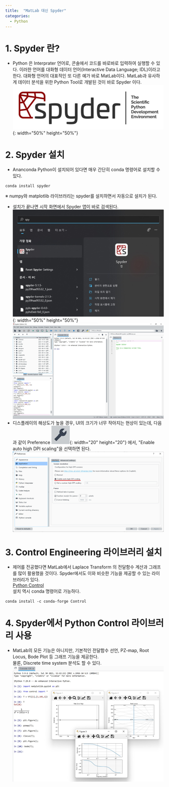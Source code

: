 ```yaml
---
title:  "MatLab 대신 Spyder"
categories:
  - Python
---
```

# 1. Spyder 란?
- Python 은 Interprater 언어로, 콘솔에서 코드를 바로바로 입력하여 실행할 수 있다. 이러한 언어를 대화형 데이터 언어(Interactive Data Language; IDL)이라고 한다. 대화형 언어의 대표적인 또 다른 예가 바로 MatLab이다. MatLab과 유사하게 데이터 분석을 위한 Python Tool로 개발된 것이 바로 Spyder 이다.  
![image](/assets/images/spyder_logo.jpg){: width="50%" height="50%"}


# 2. Spyder 설치
- Ananconda Python이 설치되어 있다면 매우 간단히 conda 명령어로 설치할 수 있다.
```
conda install spyder
```  
※ numpy와 matplotlib 라이브러리는 spyder를 설치하면서 자동으로 설치가 된다.  
- 설치가 끝나면 시작 화면에서 Spyder 앱이 바로 검색된다.  
![image](/assets/images/spyder_start.jpg){: width="50%" height="50%"}  
![image](/assets/images/spyder_main.jpg)  
- 디스플레이의 해상도가 높을 경우, UI의 크기가 너무 작아지는 현상이 있는데, 다음과 같이 Preference ![image](/assets/images/spyder_preference.jpg){: width="20" height="20"} 에서, "Enable auto high DPI scaling"을 선택하면 된다.  
![image](/assets/images/spyder_dpi.jpg)


# 3. Control Engineering 라이브러리 설치
- 제어를 전공했다면 MatLab에서 Laplace Transform 의 전달함수 계산과 그래프를 많이 활용했을 것이다. Spyder에서도 이와 비슷한 기능을 제공할 수 있는 라이브러리가 있다.  
[Python Control](https://python-control.readthedocs.io/en/0.9.0/intro.html)  
설치 역시 conda 명령어로 가능하다.  
```
conda install -c conda-forge Control
```


# 4. Spyder에서 Python Control 라이브러리 사용
- MatLab의 모든 기능은 아니지만, 기본적인 전달함수 선언, PZ-map, Root Locus, Bode Plot 등 그래프 기능을 제공한다.  
물론, Discrete time system 분석도 할 수 있다.  
![image](/assets/images/python_control.jpg)
